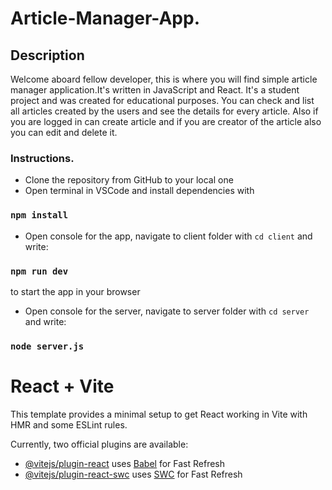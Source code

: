 # Article-Manager-App.

## Description
Welcome aboard fellow developer, this is where you will find simple article manager application.It's written in JavaScript and React. It's a student project and was created for educational purposes. You can check and list all articles created by the users and see the details for every article. Also if you are logged in can create article and if you are creator of the article also you can edit and delete it.

### Instructions.
 - Clone the repository from GitHub to your local one
 - Open terminal in VSCode and install dependencies with 
  ### `npm install`
 - Open console for the app, navigate to client folder with `cd client` and write:
  ### `npm run dev`
   to start the app in your browser
 - Open console for the server, navigate to server folder with `cd server` and write:
  ### `node server.js`


# React + Vite

This template provides a minimal setup to get React working in Vite with HMR and some ESLint rules.

Currently, two official plugins are available:

- [@vitejs/plugin-react](https://github.com/vitejs/vite-plugin-react/blob/main/packages/plugin-react/README.md) uses [Babel](https://babeljs.io/) for Fast Refresh
- [@vitejs/plugin-react-swc](https://github.com/vitejs/vite-plugin-react-swc) uses [SWC](https://swc.rs/) for Fast Refresh
